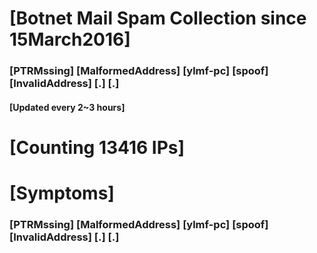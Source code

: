 # [Botnet Mail Spam Collection since 15March2016]
### [PTRMssing] [MalformedAddress] [ylmf-pc] [spoof] [InvalidAddress] [.] [.]
#### [Updated every 2~3 hours]

# [Counting 13416 IPs]

# [Symptoms] 
###   [PTRMssing] [MalformedAddress] [ylmf-pc] [spoof] [InvalidAddress] [.] [.]
